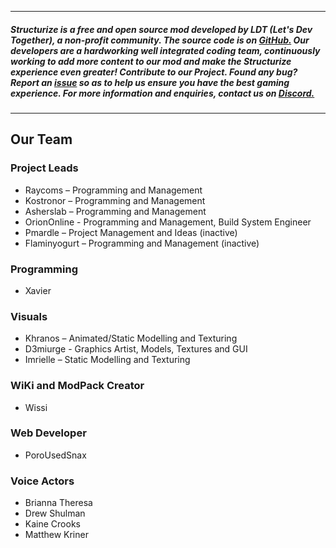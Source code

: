 
___
##### Structurize is a free and open source mod developed by LDT (Let's Dev Together), a non-profit community. The source code is on [GitHub.](https://github.com/ldtteam/Structurize) Our developers are a hardworking well integrated coding team, continuously working to add more content to our mod and make the Structurize experience even greater! Contribute to our Project. Found any bug? Report an [issue](https://github.com/ldtteam/Structurize/issues/new) so as to help us ensure you have the best gaming experience. For more information and enquiries, contact us on [Discord.](https://discord.gg/YEas2Yv)
___ 

## Our Team

### Project Leads
* Raycoms – Programming and Management
* Kostronor – Programming and Management
* Asherslab – Programming and Management
* OrionOnline - Programming and Management, Build System Engineer 
* Pmardle – Project Management and Ideas (inactive)
* Flaminyogurt – Programming and Management (inactive)

### Programming 
* Xavier

### Visuals
* Khranos – Animated/Static Modelling and Texturing 
* D3miurge - Graphics Artist, Models, Textures and GUI 
* Imrielle – Static Modelling and Texturing

### WiKi and ModPack Creator 
* Wissi

 
### Web Developer
* PoroUsedSnax

### Voice Actors
* Brianna Theresa
* Drew Shulman 
* Kaine Crooks 
* Matthew Kriner
